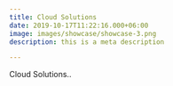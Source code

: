 ```yaml
---
title: Cloud Solutions
date: 2019-10-17T11:22:16.000+06:00
image: images/showcase/showcase-3.png
description: this is a meta description

---
```

Cloud Solutions..
